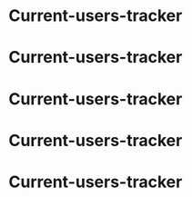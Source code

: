 # Current-users-tracker
# Current-users-tracker
# Current-users-tracker
# Current-users-tracker
# Current-users-tracker
